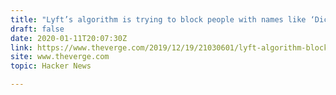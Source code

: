 ```yaml
---
title: "Lyft’s algorithm is trying to block people with names like ‘Dick’ and ‘Cummings’"
draft: false
date: 2020-01-11T20:07:30Z
link: https://www.theverge.com/2019/12/19/21030601/lyft-algorithm-block-names-inappropriate-obscene?utm_medium=RSS&utm_source=hune
site: www.theverge.com
topic: Hacker News  

---
```

